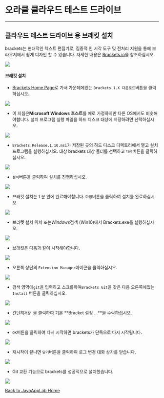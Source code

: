 # 오라클 클라우드 테스트 드라이브 #
-----
## 클라우드 테스트 드라이브 용 브래킷 설치 ##


brackets는 현대적인 텍스트 편집기로, 집중적 인 시각 도구 및 전처리 지원을 통해 브라우저에서 쉽게 디자인 할 수 있습니다. 자세한 내용은 [Brackets.io](http://brackets.io/)을 참조하십시오. 

![](images/brackets/hero.png)

#### 브래킷 설치 

- [Brackets Home Page](http://brackets.io/)로 가서 가운데에있는 `Brackets 1.X 다운로드`버튼을 클릭하십시오. 

![](images/brackets/00.brackets.download.png)


- 이 지침은**Microsoft Windows 호스트**를 예로 가정하지만 다른 OS에서도 비슷해야합니다. 설치 프로그램 실행 파일을 하드 디스크 대상에 저장하려면 선택하십시오. 

![](images/brackets/01.brackets.save.png)


- `Brackets.Release.1.10.msi`가 저장된 곳의 하드 디스크 디렉토리에서 열고 설치 프로그램을 실행하십시오. 대상 brackets 대상 폴더를 선택하고 `다음`버튼을 클릭하십시오. 

![](images/brackets/02.brackets.install.png)


- `설치`버튼을 클릭하여 설치를 진행하십시오. 

![](images/brackets/03.brackets.install1.png)


- 브래킷 설치는 1 분 안에 완료해야합니다. `마침`버튼을 클릭하여 설치를 완료하십시오. 

![](images/brackets/04.brackets.install2.png)


- 브라켓 설치 위치 또는*Windows*검색 (Win10)에서 Brackets.exe를 실행하십시오. 

![](images/brackets/05.brackets.start.png)


- 브래킷은 다음과 같이 시작해야합니다. 

![](images/brackets/06.brackets.started.png)


- 오른쪽 상단의 `Extension Manager`아이콘을 클릭하십시오. 

![](images/brackets/07.brackets.extension.png)


- 검색 영역에`git`을 입력하고 스크롤하여`Brackets Git`을 찾은 다음 오른쪽에있는`Install` 버튼을 클릭하십시오. 

![](images/brackets/08.brackets.extension1.png)


- 간단히`저장 `을 클릭하여 기본 **Bracket 설정 ...**을 수락하십시오. 

![](images/brackets/09.brackets.git.png)


- `OK`버튼을 클릭하여 다시 시작하면 brackets가 단독으로 다시 시작됩니다. 

![](images/brackets/10.brackets.restart.png)


- 재시작이 끝나면 `닫기`버튼을 클릭하여 로그 변경 대화 상자를 닫습니다. 

![](images/brackets/11.brackets.restart1.png)


- Git 교환 기능으로 brackets를 성공적으로 설치했습니다. 

![](images/brackets/12.brackets.done.png)


[Back to JavaAppLab Home](README.md) 

